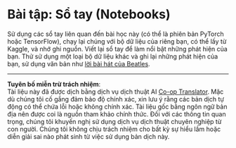 <!--
CO_OP_TRANSLATOR_METADATA:
{
  "original_hash": "bc690ecf68b38d311cc9e12f3144a28c",
  "translation_date": "2025-08-29T12:49:29+00:00",
  "source_file": "lessons/5-NLP/14-Embeddings/assignment.md",
  "language_code": "vi"
}
-->
# Bài tập: Sổ tay (Notebooks)

Sử dụng các sổ tay liên quan đến bài học này (có thể là phiên bản PyTorch hoặc TensorFlow), chạy lại chúng với bộ dữ liệu của riêng bạn, có thể lấy từ Kaggle, và nhớ ghi nguồn. Viết lại sổ tay để làm nổi bật những phát hiện của bạn. Thử sử dụng một loại bộ dữ liệu khác và ghi lại những phát hiện của bạn, sử dụng văn bản như [lời bài hát của Beatles](https://www.kaggle.com/datasets/jenlooper/beatles-lyrics).

---

**Tuyên bố miễn trừ trách nhiệm**:  
Tài liệu này đã được dịch bằng dịch vụ dịch thuật AI [Co-op Translator](https://github.com/Azure/co-op-translator). Mặc dù chúng tôi cố gắng đảm bảo độ chính xác, xin lưu ý rằng các bản dịch tự động có thể chứa lỗi hoặc không chính xác. Tài liệu gốc bằng ngôn ngữ bản địa nên được coi là nguồn tham khảo chính thức. Đối với các thông tin quan trọng, chúng tôi khuyến nghị sử dụng dịch vụ dịch thuật chuyên nghiệp từ con người. Chúng tôi không chịu trách nhiệm cho bất kỳ sự hiểu lầm hoặc diễn giải sai nào phát sinh từ việc sử dụng bản dịch này.